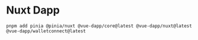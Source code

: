 # Nuxt Dapp


```
pnpm add pinia @pinia/nuxt @vue-dapp/core@latest @vue-dapp/nuxt@latest @vue-dapp/walletconnect@latest
```